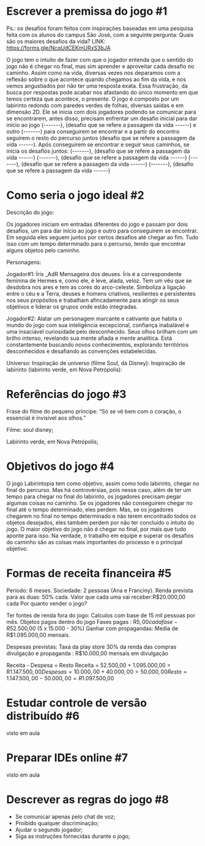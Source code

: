 # Escrever a premissa do jogo #1
 
Ps.: os desafios foram feitos com inspirações baseadas em uma pesquisa feita com os alunos do campus São José, com a seguinte pergunta: 
Quais são os maiores desafios da vida? 
LINK: https://forms.gle/NcqUdCEKmURxS3bJA

O jogo tem o intuito de fazer com que o jogador entenda que o sentido do jogo não é chegar no final, mas sim aprender e aproveitar cada desafio no caminho. Assim como na vida, diversas vezes nos deparamos com a reflexão sobre o que acontece quando chegamos ao fim da vida, e nos vemos angustiados por não ter uma resposta exata. Essa frustração, da busca por respostas pode acabar nos afastando do único momento em que temos certeza que acontece, o presente. 
O jogo é composto por um labirinto redondo com paredes verdes de folhas, diversas saídas e em dimensão 2D. Ele se inicia com dois jogadores podendo se comunicar para se encontrarem, antes disso, precisam enfrentar um desafio inicial para dar início ao jogo (-------), (desafio que se refere a passagem da vida ------) e outro (-------) para conseguirem se encontrar e a partir do encontro seguirem o resto do percurso juntos (desafio que se refere a passagem da vida ------). 
Após conseguirem se encontrar e seguir seus caminhos, se inicia os desafios juntos:
(-------), (desafio que se refere a passagem da vida ------) 
(-------), (desafio que se refere a passagem da vida ------) 
(-------), (desafio que se refere a passagem da vida ------) 
(-------), (desafio que se refere a passagem da vida ------) 



# Como seria o jogo ideal #2

Descrição do jogo:

Os jogadores iniciam em entradas diferentes do jogo e passam por dois desafios, um para dar início ao jogo e outro para conseguirem se encontrar. Em seguida eles seguem juntos por certos desafios até chegar ao fim. Tudo isso com um tempo determinado para o percurso, tendo que encontrar alguns objetos pelo caminho.

Personagens:

Jogador#1: Íris _AdR Mensageira dos deuses. Íris é a correspondente feminina de Hermes e, como ele, é leve, alada, veloz. Tem um véu que se desdobra nos ares e tem as cores do arco-celeste. Simboliza a ligação entre o céu e a Terra, deuses e homens criativos, resilientes e persistentes nos seus propósitos e trabalham afincadamente para atingir os seus objetivos e liderar os grupos onde estão integradas.

Jogador#2: Alatar um personagem marcante e cativante que habita o mundo do jogo com sua inteligência excepcional, confiança inabalável e uma insaciável curiosidade pelo desconhecido. Seus olhos brilham com um brilho intenso, revelando sua mente afiada e mente analítica. Está constantemente buscando novos conhecimentos, explorando territórios desconhecidos e desafiando as convenções estabelecidas. 

Universo: 
Inspiração de universo (filme Soul, da Disney):
Inspiração de labirinto (labirinto verde, em Nova Petrópolis):

# Referências do jogo #3

Frase do filme do pequeno príncipe: “Só se vê bem com o coração, o essencial é invisível aos olhos.”

Filme: soul disney;

Labirinto verde, em Nova Petrópolis;

# Objetivos do jogo #4

O jogo Labirintopia tem como objetivo, assim como todo labirinto, chegar no final do percurso. Mas há controvérsias, pois nesse caso, além de ter um tempo para chegar no final do labirinto, os jogadores precisam pegar algumas coisas no caminho. Se os jogadores não conseguirem chegar no final até o tempo determinado, eles perdem. Mas, se os jogadores chegarem no final no tempo determinado e não terem encontrado todos os objetos desejados, eles também perdem por não ter concluído o intuito do jogo.
O maior objetivo do jogo não é chegar no final, por mais que tudo aponte para isso. Na verdade, o trabalho em equipe e superar os desafios do caminho são as coisas mais importantes do processo e o principal objetivo.

# Formas de receita financeira #5

Período: 6 meses.
Sociedade: 2 pessoas (Ana e Franciny).
Renda prevista para as duas: 50% cada. 
Valor que cada uma vai receber:R$20.000,00 cada 
Por quanto vender o jogo?        

Ter fontes de renda fora do jogo:
Calculos com base de 15 mil pessoas por mês.
Objetos pagos dentro do jogo
Fases pagas : R$5,00 cada fase -R$52.500,00 (5 x 15.000 - 30%)
Ganhar com propagandas: Media de R$1.095.000,00 mensais.

Despesas previstas:
Taxa da play store 30% da renda das compras
divulgação e propaganda :  R$10.000,00 mensais em divulgação 


Receita - Despesa = Resto
Receita = 52.500,00 + 1.095.000,00 = R$1.147.500,00
Despesas = 10.000,00 + 40.000,00 = 50.000,00
Resto= 1.147.500,00 - 50.000,00 =  R$1.097.500,00

# Estudar controle de versão distribuído #6
visto em aula

# Preparar IDEs online #7
visto em aula

# Descrever as regras do jogo #8

- Se comunicar apenas pelo chat de voz;
- Proibido qualquer discriminação;
- Ajudar o segundo jogador;
- Siga as instruções fornecidas durante o jogo;

